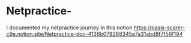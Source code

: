 # Netpractice-
I documented my netpractice journey in this notion
https://oasis-scarer-c9e.notion.site/Netpractice-doc-4136b079288345a7a31abd8f7f56f194
